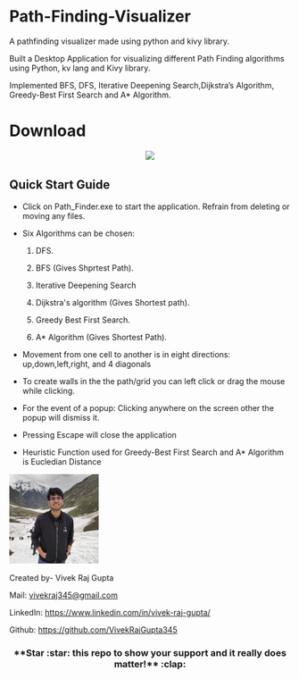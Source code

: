 # Path-Finding-Visualizer
A pathfinding visualizer made using python and kivy library. 

Built a Desktop Application for visualizing different Path Finding algorithms using Python, kv lang and Kivy library.

Implemented BFS, DFS, Iterative Deepening Search,Dijkstra’s Algorithm, Greedy-Best First Search and A* Algorithm.

# Download

<p align="center"><a href="https://drive.google.com/drive/folders/16dmCk5kYy-zJ4xGf-nLcSl73oV1msO8s?usp=sharing"><img src="https://github.com/mukul500/AnimeXStream/blob/dev/meta/android/download.png"></a></p> 

## Quick Start Guide
* Click on Path_Finder.exe to start the application.
Refrain from deleting or moving any files.
* Six Algorithms can be chosen:

   1) DFS.
   
   2) BFS (Gives Shprtest Path).
   
   3) Iterative Deepening Search
   
   4) Dijkstra's algorithm (Gives Shortest path).
   
   5) Greedy Best First Search.
   
   6) A* Algorithm (Gives Shortest Path).
   
* Movement from one cell to another is in eight directions: up,down,left,right, and 4 diagonals

* To create walls in the the path/grid you can left click or drag the mouse while clicking.

* For the event of a popup:
  Clicking anywhere on the screen other the popup will dismiss it.
  
* Pressing Escape will close the application

* Heuristic Function used for Greedy-Best First Search and A* Algorithm is Eucledian Distance


<p align="left"><img src="/my_image.jpg" width=160></p>

Created by- Vivek Raj Gupta

Mail: vivekraj345@gmail.com

LinkedIn: https://www.linkedin.com/in/vivek-raj-gupta/

Github: https://github.com/VivekRajGupta345

<h3 align="center">**Star :star:  this repo to show your support and it really does matter!** :clap:</h4>
